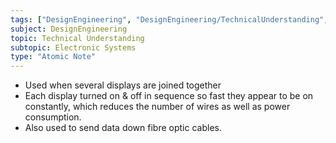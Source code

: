 ```yaml
---
tags: ["DesignEngineering", "DesignEngineering/TechnicalUnderstanding", "DesignEngineering/TechnicalUnderstanding/ElectronicSystems", "DesignEngineering/TechnicalUnderstanding/ElectronicSystems/Components"]
subject: DesignEngineering
topic: Technical Understanding
subtopic: Electronic Systems
type: "Atomic Note"
---
```


 - Used when several displays are joined together
 - Each display turned on & off in sequence so fast they appear to be on constantly, which reduces the number of wires as well as power consumption.
 - Also used to send data down fibre optic cables.
